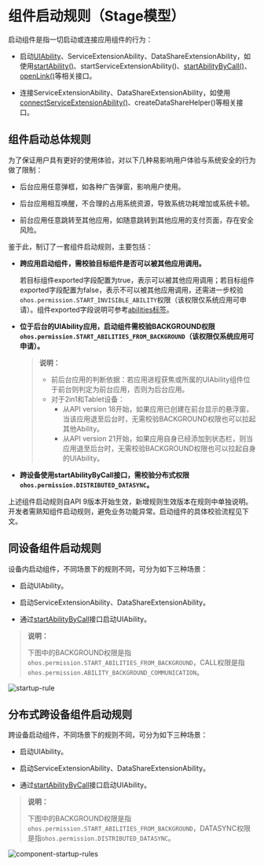 # 组件启动规则（Stage模型）

<!--Kit: Ability Kit-->
<!--Subsystem: Ability-->
<!--Owner: @littlejerry1-->
<!--Designer: @ccllee1-->
<!--Tester: @lixueqing513-->
<!--Adviser: @huipeizi-->

启动组件是指一切启动或连接应用组件的行为：


- 启动[UIAbility](../reference/apis-ability-kit/js-apis-app-ability-uiAbility.md)、ServiceExtensionAbility、DataShareExtensionAbility，如使用[startAbility()](../reference/apis-ability-kit/js-apis-inner-application-uiAbilityContext.md#startability)、startServiceExtensionAbility()、[startAbilityByCall()](../reference/apis-ability-kit/js-apis-inner-application-uiAbilityContext.md#startabilitybycall)、[openLink()](../reference/apis-ability-kit/js-apis-inner-application-uiAbilityContext.md#openlink12)等相关接口。

- 连接ServiceExtensionAbility、DataShareExtensionAbility，如使用[connectServiceExtensionAbility()](../reference/apis-ability-kit/js-apis-inner-application-uiAbilityContext.md#connectserviceextensionability)、createDataShareHelper()等相关接口。

## 组件启动总体规则

为了保证用户具有更好的使用体验，对以下几种易影响用户体验与系统安全的行为做了限制：


- 后台应用任意弹框，如各种广告弹窗，影响用户使用。

- 后台应用相互唤醒，不合理的占用系统资源，导致系统功耗增加或系统卡顿。

- 前台应用任意跳转至其他应用，如随意跳转到其他应用的支付页面，存在安全风险。


鉴于此，制订了一套组件启动规则，主要包括：

- **跨应用启动组件，需校验目标组件是否可以被其他应用调用。**

  若目标组件exported字段配置为true，表示可以被其他应用调用；若目标组件exported字段配置为false，表示不可以被其他应用调用，还需进一步校验`ohos.permission.START_INVISIBLE_ABILITY`权限（该权限仅系统应用可申请）。组件exported字段说明可参考[abilities标签](../quick-start/module-configuration-file.md#abilities标签)。

- **位于后台的UIAbility应用，启动组件需校验BACKGROUND权限`ohos.permission.START_ABILITIES_FROM_BACKGROUND`（该权限仅系统应用可申请）。**

  > **说明：**
  > 
  > - 前后台应用的判断依据：若应用进程获焦或所属的UIAbility组件位于前台则判定为前台应用，否则为后台应用。
  > - 对于2in1和Tablet设备：
  >   - 从API version 18开始，如果应用已创建在前台显示的悬浮窗，当该应用退至后台时，无需校验BACKGROUND权限也可以拉起其他Ability。
  >   - 从API version 21开始，如果应用自身已经添加到状态栏，则当应用退至后台时，无需校验BACKGROUND权限也可以拉起自身的UIAbility。
 
- **跨设备使用startAbilityByCall接口，需校验分布式权限`ohos.permission.DISTRIBUTED_DATASYNC`。**

上述组件启动规则自API 9版本开始生效，新增规则生效版本在规则中单独说明。开发者需熟知组件启动规则，避免业务功能异常。启动组件的具体校验流程见下文。



## 同设备组件启动规则

  设备内启动组件，不同场景下的规则不同，可分为如下三种场景：

- 启动UIAbility。

- 启动ServiceExtensionAbility、DataShareExtensionAbility。

- 通过[startAbilityByCall](../reference/apis-ability-kit/js-apis-inner-application-uiAbilityContext.md#startabilitybycall)接口启动UIAbility。

> **说明：**
> 
> 下图中的BACKGROUND权限是指`ohos.permission.START_ABILITIES_FROM_BACKGROUND`，CALL权限是指`ohos.permission.ABILITY_BACKGROUND_COMMUNICATION`。

![startup-rule](figures/component-startup-inner-stage.png)


## 分布式跨设备组件启动规则

  跨设备启动组件，不同场景下的规则不同，可分为如下三种场景：

- 启动UIAbility。

- 启动ServiceExtensionAbility、DataShareExtensionAbility。

- 通过[startAbilityByCall](../reference/apis-ability-kit/js-apis-inner-application-uiAbilityContext.md#startabilitybycall)接口启动UIAbility。

> **说明：**
> 
> 下图中的BACKGROUND权限是指`ohos.permission.START_ABILITIES_FROM_BACKGROUND`，DATASYNC权限是指`ohos.permission.DISTRIBUTED_DATASYNC`。

![component-startup-rules](figures/component-startup-inter-stage.png)
